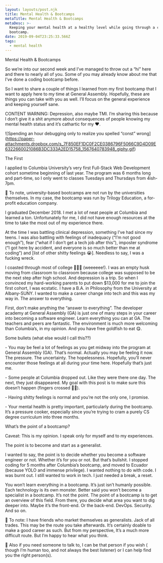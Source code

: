 ```yaml
---
layout: layouts/post.njk
title: Mental Health & Bootcamps
metaTitle: Mental Health & Bootcamps
metaDesc: >-
  Keeping your mental health at a healthy level while going through a coding
  bootcamp.
date: 2019-09-04T23:25:33.566Z
tags:
  - mental health
---
```

Mental Health & Bootcamps

So we’re into our second week and I’ve managed to throw out a “hi” here and there to nearly all of you. Some of you may already know about me that I’ve done a coding bootcamp before. 



So I want to share a couple of things I learned from my first bootcamp that I want to apply here to my time at General Assembly. Hopefully, these are things you can take with you as well. I’ll focus on the general experience and keeping yourself sane.



CONTENT WARNING: Depression, also maybe TMI. I’m sharing this because I don’t give it a shit anymore about consequences of people knowing my mental health status and it’s cathartic for my ❤️.





!\[Spending an hour debugging only to realize you spelled “const” wrong](https://paper-attachments.dropbox.com/s_7F850EF1DC0F2CE0386796F5066C9D4D09E6322660021086B3DC333A2ED15758_1567640783948_giphy.gif)



The First



I applied to Columbia University’s very first Full-Stack Web Development cohort sometime beginning of last year. The program was 6 months long and part-time, so I only went to classes Tuesdays and Thursdays from 4ish-7pm. 



📌 To note, university-based bootcamps are not run by the universities themselves. In my case, the bootcamp was run by Trilogy Education, a for-profit education company.



I graduated December 2018. I met a lot of neat people at Columbia and learned a ton. Unfortunately for me, I did not have enough resources at the time to take the most out of my experience there.



At the time I was battling clinical depression, something I’ve had since my teens. I was also battling with feelings of inadequacy (“I’m not good enough”), fear (“what if I don’t get a tech job after this”), imposter syndrome (“I got here by accident, and everyone is so much better than me at coding”) and \[list of other shitty feelings 😭]. Needless to say, I was a fucking wreck.



I coasted through most of college 🏄🏻‍♂️ (weeeeee!). I was an empty husk moving from classroom to classroom because college was supposed to be the next step after high school. And depression is a trip. So when I convinced my hard-working parents to put down $13,000 for me to join the first cohort, I was ecstatic. I have a B.A. in Philosophy from the University at Albany-SUNY. I wanted to make a career change into tech and this was my way in. The answer to everything.



First, don’t make anything the “answer to everything”. The developer academy at General Assembly (GA) is just one of many steps in your career into becoming a software engineer. Learn everything you can at GA. The teachers and peers are fantastic. The environment is much more welcoming than Columbia’s, in my opinion. And you have free goldfish to eat 😋.



Some bullets (what else would I call this??)

\- You may be feel a lot of feelings as you get midway into the program at General Assembly (GA). That’s normal. Actually you may be feeling it now. The pressure. The uncertainty. The hopelessness. Hopefully, you’ll never encounter those feelings at all during your time here. Hopefully that’s just me.

\- Some people at Columbia dropped out. Like they were there one day. The next, they just disappeared. My goal with this post is to make sure this doesn’t happen (fingers crossed 🤞🏼).

\- Having shitty feelings is normal and you’re not the only one, I promise.

\- Your mental health is pretty important, particularly during the bootcamp. It’s a pressure cooker, especially since you’re trying to cram a purely CS degree curriculum into three months.

What’s the point of a bootcamp?



Caveat: This is my opinion. I speak only for myself and to my experiences.



The point is to become and start as a generalist.



I wanted to say, the point is to decide whether you become a software engineer or not. Whether it’s for you or not. But that’s bullshit. I stopped coding for 5 months after Columbia’s bootcamp, and moved to Ecuador (because YOLO and immense privilege). I wanted nothing to do with code. I was burnt out. I still wanted to work in tech. I just needed a break, a reset.



You won’t learn everything in a bootcamp. It’s just isn’t humanly possible. Each technology is its own monster. Better said you won’t become a specialist in a bootcamp. It’s not the point. The point of a bootcamp is to get an overview of this field. From there, you decide what area you want to dig deeper into. Maybe it’s the front-end. Or the back-end. DevOps. Security. And so on.



📌 To note: I have friends who market themselves as generalists. Jack of all trades. This may be the route you take afterwards. It’s certainly doable to make a good career as such. But from my perspective, It’s a much more difficult route. But I’m happy to hear what you think.



📌 Also if you need someone to talk to, I can be that person if you wish ( though I’m human too, and not always the best listener)  or I can help find you the right person(s).
